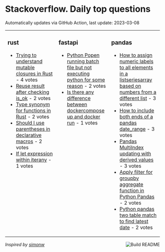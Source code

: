 # Stackoverflow. Daily top questions 

Automatically updates via GitHub Action, last update: <!-- date starts -->2023-03-08<!-- date ends -->


<table><tr><td valign="top" width="33%">

### rust
<!-- rust starts -->
* [Trying to understand mutable closures in Rust](https://stackoverflow.com/questions/75669554/trying-to-understand-mutable-closures-in-rust) - 4 votes
* [Reuse result after checking is_ok](https://stackoverflow.com/questions/75666060/reuse-result-after-checking-is-ok) - 2 votes
* [Type synonym for functions in Rust](https://stackoverflow.com/questions/75657090/type-synonym-for-functions-in-rust) - 2 votes
* [Should I use parentheses in declarative macros](https://stackoverflow.com/questions/75669078/should-i-use-parentheses-in-declarative-macros) - 2 votes
* [If let expression within iterany](https://stackoverflow.com/questions/75666414/if-let-expression-within-iter-any) - 1 votes
<!-- rust ends -->
</td><td valign="top" width="34%">


### fastapi
<!-- fastapi starts -->
* [Python Popen running batch file but not executing python for some reason](https://stackoverflow.com/questions/75662528/python-popen-running-batch-file-but-not-executing-python-for-some-reason) - 2 votes
* [Is there any difference between dockercompose up and docker run](https://stackoverflow.com/questions/75665322/is-there-any-difference-between-docker-compose-up-and-docker-run) - 1 votes
<!-- fastapi ends -->
</td><td valign="top" width="34%">


### pandas
<!-- pandas starts -->
* [How to assign numeric labels to all elements in a listseriesarray based on numbers from a different list](https://stackoverflow.com/questions/75668272/how-to-assign-numeric-labels-to-all-elements-in-a-list-series-array-based-on-num) - 3 votes
* [How to include both ends of a pandas date_range](https://stackoverflow.com/questions/75663011/how-to-include-both-ends-of-a-pandas-date-range) - 3 votes
* [Pandas MultiIndex updating with derived values](https://stackoverflow.com/questions/75664524/pandas-multiindex-updating-with-derived-values) - 3 votes
* [Apply filter for groupby aggregate function in Python Pandas](https://stackoverflow.com/questions/75663579/apply-filter-for-groupby-aggregate-function-in-python-pandas) - 2 votes
* [Python pandas two table match to find latest date](https://stackoverflow.com/questions/75664707/python-pandas-two-table-match-to-find-latest-date) - 2 votes
<!-- pandas ends -->
</td></tr></table>

<a href="https://github.com/hp0404/hp0404/actions"><img src="https://github.com/hp0404/hp0404/workflows/Build%20README/badge.svg" align="right" alt="Build README"></a> <p>*Inspired by  [simonw](https://github.com/simonw/simonw)*</p>
